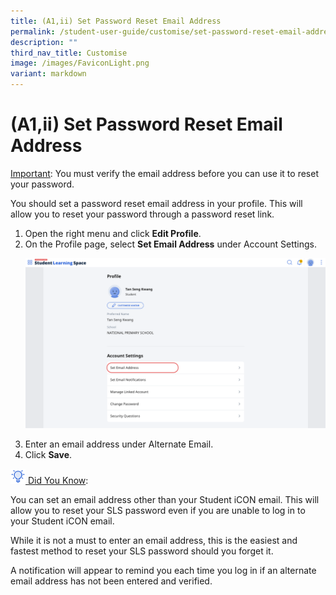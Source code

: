 ```yaml
---
title: (A1,ii) Set Password Reset Email Address
permalink: /student-user-guide/customise/set-password-reset-email-address/
description: ""
third_nav_title: Customise
image: /images/FaviconLight.png
variant: markdown
---
```

<h1 id="set-password-reset-email-address">(A1,ii) Set Password Reset Email Address</h1>
<p><u>Important</u>: You must verify the email address before you can use it to reset your password.</p>
<p>You should set a password reset email address in your profile. This will allow you to reset your password through a password reset link.</p>
<ol>
<li>Open the right menu and click <strong>Edit Profile</strong>.</li>
	<li>On the Profile page, select <strong>Set Email Address</strong> under Account Settings.
	<p><img alt="Set Password Reset Email Address" src="/images/1Student/Cu-EmailAddress.png"></p>
 </li><li>Enter an email address under Alternate Email.</li>
<li>Click <strong>Save</strong>.</li>
</ol>
<u><img style="width:1.5rem; display: inline;" src="/images/Icons/Bulb32.svg"> Did You Know</u>:
<p>You can set an email address other than your Student iCON email. This will allow you to reset your SLS password even if you are unable to log in to your Student iCON email. </p>
<p>While it is not a must to enter an email address, this is the easiest and fastest method to reset your SLS password should you forget it.</p>
<p>A notification will appear to remind you each time you log in if an alternate email address has not been entered and verified.</p>